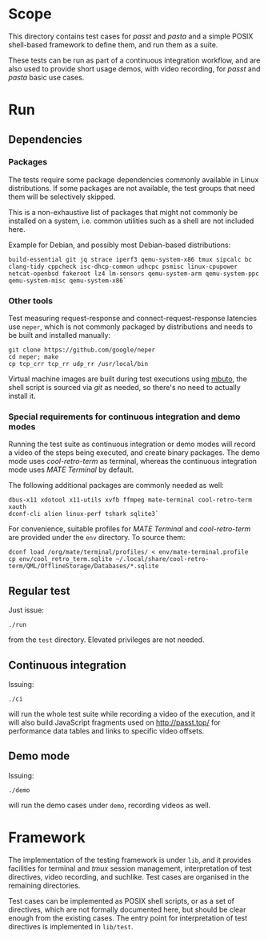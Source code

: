 <!---
SPDX-License-Identifier: AGPL-3.0-or-later
Copyright (c) 2021-2022 Red Hat GmbH
Author: Stefano Brivio <sbrivio@redhat.com>
-->

# Scope

This directory contains test cases for _passt_ and _pasta_ and a simple
POSIX shell-based framework to define them, and run them as a suite.

These tests can be run as part of a continuous integration workflow, and are
also used to provide short usage demos, with video recording, for _passt_ and
_pasta_ basic use cases.

# Run

## Dependencies

### Packages

The tests require some package dependencies commonly available in Linux
distributions. If some packages are not available, the test groups that need
them will be selectively skipped.

This is a non-exhaustive list of packages that might not commonly be installed
on a system, i.e. common utilities such as a shell are not included here.

Example for Debian, and possibly most Debian-based distributions:

    build-essential git jq strace iperf3 qemu-system-x86 tmux sipcalc bc
    clang-tidy cppcheck isc-dhcp-common udhcpc psmisc linux-cpupower
    netcat-openbsd fakeroot lz4 lm-sensors qemu-system-arm qemu-system-ppc
    qemu-system-misc qemu-system-x86`

### Other tools

Test measuring request-response and connect-request-response latencies use
`neper`, which is not commonly packaged by distributions and needs to be built
and installed manually:

    git clone https://github.com/google/neper
    cd neper; make
    cp tcp_crr tcp_rr udp_rr /usr/local/bin

Virtual machine images are built during test executions using
[mbuto](https://mbuto.lameexcu.se/), the shell script is sourced via _git_
as needed, so there's no need to actually install it.

### Special requirements for continuous integration and demo modes

Running the test suite as continuous integration or demo modes will record a
video of the steps being executed, and create binary packages. The demo mode
uses _cool-retro-term_ as terminal, whereas the continuous integration mode uses
_MATE Terminal_ by default.

The following additional packages are commonly needed as well:

    dbus-x11 xdotool x11-utils xvfb ffmpeg mate-terminal cool-retro-term xauth
    dconf-cli alien linux-perf tshark sqlite3`

For convenience, suitable profiles for _MATE Terminal_ and _cool-retro-term_ are
provided under the `env` directory. To source them:

    dconf load /org/mate/terminal/profiles/ < env/mate-terminal.profile
    cp env/cool_retro_term.sqlite ~/.local/share/cool-retro-term/QML/OfflineStorage/Databases/*.sqlite

## Regular test

Just issue:

    ./run

from the `test` directory. Elevated privileges are not needed.

## Continuous integration

Issuing:

    ./ci

will run the whole test suite while recording a video of the execution, and it
will also build JavaScript fragments used on http://passt.top/ for performance
data tables and links to specific video offsets.

## Demo mode

Issuing:

    ./demo

will run the demo cases under `demo`, recording videos as well.

# Framework

The implementation of the testing framework is under `lib`, and it provides
facilities for terminal and _tmux_ session management, interpretation of test
directives, video recording, and suchlike. Test cases are organised in the
remaining directories.

Test cases can be implemented as POSIX shell scripts, or as a set of directives,
which are not formally documented here, but should be clear enough from the
existing cases. The entry point for interpretation of test directives is
implemented in `lib/test`.
